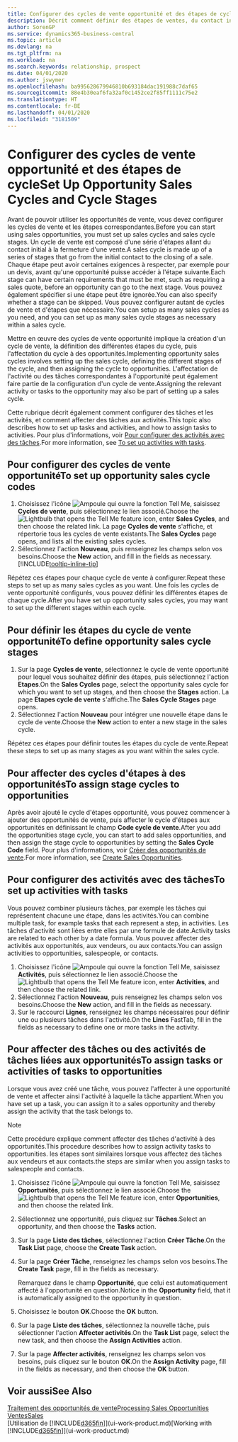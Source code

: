 ```yaml
---
title: Configurer des cycles de vente opportunité et des étapes de cycle| Microsoft Docs
description: Décrit comment définir des étapes de ventes, du contact initial à la clôture, créer un cycle de vente et l'affecter aux opportunités dans Business Central.
author: SorenGP
ms.service: dynamics365-business-central
ms.topic: article
ms.devlang: na
ms.tgt_pltfrm: na
ms.workload: na
ms.search.keywords: relationship, prospect
ms.date: 04/01/2020
ms.author: jswymer
ms.openlocfilehash: ba995628679946810b693184dac191988c7daf65
ms.sourcegitcommit: 88e4b30eaf6fa32af0c1452ce2f85ff1111c75e2
ms.translationtype: HT
ms.contentlocale: fr-BE
ms.lasthandoff: 04/01/2020
ms.locfileid: "3181509"
---
```

# <a name="set-up-opportunity-sales-cycles-and-cycle-stages"></a><span data-ttu-id="f0596-103">Configurer des cycles de vente opportunité et des étapes de cycle</span><span class="sxs-lookup"><span data-stu-id="f0596-103">Set Up Opportunity Sales Cycles and Cycle Stages</span></span>
<span data-ttu-id="f0596-104">Avant de pouvoir utiliser les opportunités de vente, vous devez configurer les cycles de vente et les étapes correspondantes.</span><span class="sxs-lookup"><span data-stu-id="f0596-104">Before you can start using sales opportunities, you must set up sales cycles and sales cycle stages.</span></span> <span data-ttu-id="f0596-105">Un cycle de vente est composé d'une série d'étapes allant du contact initial à la fermeture d'une vente.</span><span class="sxs-lookup"><span data-stu-id="f0596-105">A sales cycle is made up of a series of stages that go from the initial contact to the closing of a sale.</span></span> <span data-ttu-id="f0596-106">Chaque étape peut avoir certaines exigences à respecter, par exemple pour un devis, avant qu'une opportunité puisse accéder à l'étape suivante.</span><span class="sxs-lookup"><span data-stu-id="f0596-106">Each stage can have certain requirements that must be met, such as requiring a sales quote, before an opportunity can go to the next stage.</span></span> <span data-ttu-id="f0596-107">Vous pouvez également spécifier si une étape peut être ignorée.</span><span class="sxs-lookup"><span data-stu-id="f0596-107">You can also specify whether a stage can be skipped.</span></span> <span data-ttu-id="f0596-108">Vous pouvez configurer autant de cycles de vente et d'étapes que nécessaire.</span><span class="sxs-lookup"><span data-stu-id="f0596-108">You can setup as many sales cycles as you need, and you can set up as many sales cycle stages as necessary within a sales cycle.</span></span>

<span data-ttu-id="f0596-109">Mettre en œuvre des cycles de vente opportunité implique la création d'un cycle de vente, la définition des différentes étapes du cycle, puis l'affectation du cycle à des opportunités.</span><span class="sxs-lookup"><span data-stu-id="f0596-109">Implementing opportunity sales cycles involves setting up the sales cycle, defining the different stages of the cycle, and then assigning the cycle to opportunities.</span></span> <span data-ttu-id="f0596-110">L'affectation de l'activité ou des tâches correspondantes à l'opportunité peut également faire partie de la configuration d'un cycle de vente.</span><span class="sxs-lookup"><span data-stu-id="f0596-110">Assigning the relevant activity or tasks to the opportunity may also be part of setting up a sales cycle.</span></span>

<span data-ttu-id="f0596-111">Cette rubrique décrit également comment configurer des tâches et les activités, et comment affecter des tâches aux activités.</span><span class="sxs-lookup"><span data-stu-id="f0596-111">This topic also describes how to set up tasks and activities, and how to assign tasks to activities.</span></span> <span data-ttu-id="f0596-112">Pour plus d'informations, voir [Pour configurer des activités avec des tâches](marketing-how-setup-opportunity-sales-cycles-stages.md#to-set-up-activities-with-tasks).</span><span class="sxs-lookup"><span data-stu-id="f0596-112">For more information, see [To set up activities with tasks](marketing-how-setup-opportunity-sales-cycles-stages.md#to-set-up-activities-with-tasks).</span></span>

## <a name="to-set-up-opportunity-sales-cycle-codes"></a><span data-ttu-id="f0596-113">Pour configurer des cycles de vente opportunité</span><span class="sxs-lookup"><span data-stu-id="f0596-113">To set up opportunity sales cycle codes</span></span>
1. <span data-ttu-id="f0596-114">Choisissez l'icône ![Ampoule qui ouvre la fonction Tell Me](media/ui-search/search_small.png "Dites-moi ce que vous voulez faire"), saisissez **Cycles de vente**, puis sélectionnez le lien associé.</span><span class="sxs-lookup"><span data-stu-id="f0596-114">Choose the ![Lightbulb that opens the Tell Me feature](media/ui-search/search_small.png "Tell me what you want to do") icon, enter **Sales Cycles**, and then choose the related link.</span></span> <span data-ttu-id="f0596-115">La page **Cycles de vente** s'affiche, et répertorie tous les cycles de vente existants.</span><span class="sxs-lookup"><span data-stu-id="f0596-115">The **Sales Cycles** page opens, and lists all the existing sales cycles.</span></span>
2. <span data-ttu-id="f0596-116">Sélectionnez l'action **Nouveau**, puis renseignez les champs selon vos besoins.</span><span class="sxs-lookup"><span data-stu-id="f0596-116">Choose the **New** action, and fill in the fields as necessary.</span></span> [!INCLUDE[tooltip-inline-tip](includes/tooltip-inline-tip_md.md)]

<span data-ttu-id="f0596-117">Répétez ces étapes pour chaque cycle de vente à configurer.</span><span class="sxs-lookup"><span data-stu-id="f0596-117">Repeat these steps to set up as many sales cycles as you want.</span></span> <span data-ttu-id="f0596-118">Une fois les cycles de vente opportunité configurés, vous pouvez définir les différentes étapes de chaque cycle.</span><span class="sxs-lookup"><span data-stu-id="f0596-118">After you have set up opportunity sales cycles, you may want to set up the different stages within each cycle.</span></span>

## <a name="to-define-opportunity-sales-cycle-stages"></a><span data-ttu-id="f0596-119">Pour définir les étapes du cycle de vente opportunité</span><span class="sxs-lookup"><span data-stu-id="f0596-119">To define opportunity sales cycle stages</span></span>
1. <span data-ttu-id="f0596-120">Sur la page **Cycles de vente**, sélectionnez le cycle de vente opportunité pour lequel vous souhaitez définir des étapes, puis sélectionnez l'action **Etapes**.</span><span class="sxs-lookup"><span data-stu-id="f0596-120">On the **Sales Cycles** page, select the opportunity sales cycle for which you want to set up stages, and then choose the **Stages** action.</span></span> <span data-ttu-id="f0596-121">La page **Etapes cycle de vente** s'affiche.</span><span class="sxs-lookup"><span data-stu-id="f0596-121">The **Sales Cycle Stages** page opens.</span></span>
2. <span data-ttu-id="f0596-122">Sélectionnez l'action **Nouveau** pour intégrer une nouvelle étape dans le cycle de vente.</span><span class="sxs-lookup"><span data-stu-id="f0596-122">Choose the **New** action to enter a new stage in the sales cycle.</span></span>

<span data-ttu-id="f0596-123">Répétez ces étapes pour définir toutes les étapes du cycle de vente.</span><span class="sxs-lookup"><span data-stu-id="f0596-123">Repeat these steps to set up as many stages as you want within the sales cycle.</span></span>

## <a name="to-assign-stage-cycles-to-opportunities"></a><span data-ttu-id="f0596-124">Pour affecter des cycles d'étapes à des opportunités</span><span class="sxs-lookup"><span data-stu-id="f0596-124">To assign stage cycles to opportunities</span></span>
<span data-ttu-id="f0596-125">Après avoir ajouté le cycle d'étapes opportunité, vous pouvez commencer à ajouter des opportunités de vente, puis affecter le cycle d'étapes aux opportunités en définissant le champ **Code cycle de vente**.</span><span class="sxs-lookup"><span data-stu-id="f0596-125">After you add the opportunities stage cycle, you can start to add sales opportunities, and then assign the stage cycle to opportunities by setting the **Sales Cycle Code** field.</span></span> <span data-ttu-id="f0596-126">Pour plus d'informations, voir [Créer des opportunités de vente](marketing-how-create-opportunities.md).</span><span class="sxs-lookup"><span data-stu-id="f0596-126">For more information, see [Create Sales Opportunities](marketing-how-create-opportunities.md).</span></span>

## <a name="to-set-up-activities-with-tasks"></a><span data-ttu-id="f0596-127">Pour configurer des activités avec des tâches</span><span class="sxs-lookup"><span data-stu-id="f0596-127">To set up activities with tasks</span></span>
<span data-ttu-id="f0596-128">Vous pouvez combiner plusieurs tâches, par exemple les tâches qui représentent chacune une étape, dans les activités.</span><span class="sxs-lookup"><span data-stu-id="f0596-128">You can combine multiple task, for example tasks that each represent a step, in activities.</span></span> <span data-ttu-id="f0596-129">Les tâches d'activité sont liées entre elles par une formule de date.</span><span class="sxs-lookup"><span data-stu-id="f0596-129">Activity tasks are related to each other by a date formula.</span></span> <span data-ttu-id="f0596-130">Vous pouvez affecter des activités aux opportunités, aux vendeurs, ou aux contacts.</span><span class="sxs-lookup"><span data-stu-id="f0596-130">You can assign activities to opportunities, salespeople, or contacts.</span></span>

1. <span data-ttu-id="f0596-131">Choisissez l'icône ![Ampoule qui ouvre la fonction Tell Me](media/ui-search/search_small.png "Dites-moi ce que vous voulez faire"), saisissez **Activités**, puis sélectionnez le lien associé.</span><span class="sxs-lookup"><span data-stu-id="f0596-131">Choose the ![Lightbulb that opens the Tell Me feature](media/ui-search/search_small.png "Tell me what you want to do") icon, enter **Activities**, and then choose the related link.</span></span>
2. <span data-ttu-id="f0596-132">Sélectionnez l'action **Nouveau**, puis renseignez les champs selon vos besoins.</span><span class="sxs-lookup"><span data-stu-id="f0596-132">Choose the **New** action, and fill in the fields as necessary.</span></span>
3. <span data-ttu-id="f0596-133">Sur le raccourci **Lignes**, renseignez les champs nécessaires pour définir une ou plusieurs tâches dans l'activité.</span><span class="sxs-lookup"><span data-stu-id="f0596-133">On the **Lines** FastTab, fill in the fields as necessary to define one or more tasks in the activity.</span></span>

## <a name="to-assign-tasks-or-activities-of-tasks-to-opportunities"></a><span data-ttu-id="f0596-134">Pour affecter des tâches ou des activités de tâches liées aux opportunités</span><span class="sxs-lookup"><span data-stu-id="f0596-134">To assign tasks or activities of tasks to opportunities</span></span>
<span data-ttu-id="f0596-135">Lorsque vous avez créé une tâche, vous pouvez l'affecter à une opportunité de vente et affecter ainsi l'activité à laquelle la tâche appartient.</span><span class="sxs-lookup"><span data-stu-id="f0596-135">When you have set up a task, you can assign it to a sales opportunity and thereby assign the activity that the task belongs to.</span></span>

> [!NOTE]  
>   <span data-ttu-id="f0596-136">Cette procédure explique comment affecter des tâches d'activité à des opportunités.</span><span class="sxs-lookup"><span data-stu-id="f0596-136">This procedure describes how to assign activity tasks to opportunities.</span></span> <span data-ttu-id="f0596-137">les étapes sont similaires lorsque vous affectez des tâches aux vendeurs et aux contacts.</span><span class="sxs-lookup"><span data-stu-id="f0596-137">the steps are similar when you assign tasks to salespeople and contacts.</span></span>

1. <span data-ttu-id="f0596-138">Choisissez l'icône ![Ampoule qui ouvre la fonction Tell Me](media/ui-search/search_small.png "Dites-moi ce que vous voulez faire"), saisissez **Opportunités**, puis sélectionnez le lien associé.</span><span class="sxs-lookup"><span data-stu-id="f0596-138">Choose the ![Lightbulb that opens the Tell Me feature](media/ui-search/search_small.png "Tell me what you want to do") icon, enter **Opportunities**, and then choose the related link.</span></span>
2. <span data-ttu-id="f0596-139">Sélectionnez une opportunité, puis cliquez sur **Tâches**.</span><span class="sxs-lookup"><span data-stu-id="f0596-139">Select an opportunity, and then choose the **Tasks** action.</span></span>
3. <span data-ttu-id="f0596-140">Sur la page **Liste des tâches**, sélectionnez l'action **Créer Tâche**.</span><span class="sxs-lookup"><span data-stu-id="f0596-140">On the **Task List** page, choose the **Create Task** action.</span></span>
4.  <span data-ttu-id="f0596-141">Sur la page **Créer Tâche**, renseignez les champs selon vos besoins.</span><span class="sxs-lookup"><span data-stu-id="f0596-141">The **Create Task** page, fill in the fields as necessary.</span></span>

    <span data-ttu-id="f0596-142">Remarquez dans le champ **Opportunité**, que celui est automatiquement affecté à l'opportunité en question.</span><span class="sxs-lookup"><span data-stu-id="f0596-142">Notice in the **Opportunity** field, that it is automatically assigned to the opportunity in question.</span></span>
5. <span data-ttu-id="f0596-143">Choisissez le bouton **OK**.</span><span class="sxs-lookup"><span data-stu-id="f0596-143">Choose the **OK** button.</span></span>
6. <span data-ttu-id="f0596-144">Sur la page **Liste des tâches**, sélectionnez la nouvelle tâche, puis sélectionner l'action **Affecter activités**.</span><span class="sxs-lookup"><span data-stu-id="f0596-144">On the **Task List** page, select the new task, and then choose the **Assign Activities** action.</span></span>
7. <span data-ttu-id="f0596-145">Sur la page **Affecter activités**, renseignez les champs selon vos besoins, puis cliquez sur le bouton **OK**.</span><span class="sxs-lookup"><span data-stu-id="f0596-145">On the **Assign Activity** page, fill in the fields as necessary, and then choose the **OK** button.</span></span>

## <a name="see-also"></a><span data-ttu-id="f0596-146">Voir aussi</span><span class="sxs-lookup"><span data-stu-id="f0596-146">See Also</span></span>
[<span data-ttu-id="f0596-147">Traitement des opportunités de vente</span><span class="sxs-lookup"><span data-stu-id="f0596-147">Processing Sales Opportunities</span></span>](marketing-processing-sales-opportunities.md)  
[<span data-ttu-id="f0596-148">Ventes</span><span class="sxs-lookup"><span data-stu-id="f0596-148">Sales</span></span>](sales-manage-sales.md)  
<span data-ttu-id="f0596-149">[Utilisation de [!INCLUDE[d365fin](includes/d365fin_md.md)]](ui-work-product.md)</span><span class="sxs-lookup"><span data-stu-id="f0596-149">[Working with [!INCLUDE[d365fin](includes/d365fin_md.md)]](ui-work-product.md)</span></span>
